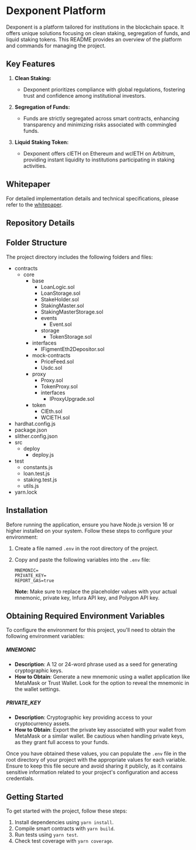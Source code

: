 # Dexponent Platform

Dexponent is a platform tailored for institutions in the blockchain space. It offers unique solutions focusing on clean staking, segregation of funds, and liquid staking tokens. This README provides an overview of the platform and commands for managing the project.

## Key Features

1. **Clean Staking:**
   - Dexponent prioritizes compliance with global regulations, fostering trust and confidence among institutional investors.

2. **Segregation of Funds:**
   - Funds are strictly segregated across smart contracts, enhancing transparency and minimizing risks associated with commingled funds.

3. **Liquid Staking Token:**
   - Dexponent offers clETH on Ethereum and wclETH on Arbitrum, providing instant liquidity to institutions participating in staking activities.

## Whitepaper

For detailed implementation details and technical specifications, please refer to the [whitepaper](https://docs.dexponent.xyz/).

## Repository Details

## Folder Structure

The project directory includes the following folders and files:
- contracts
  - core
    - base
      - LoanLogic.sol
      - LoanStorage.sol
      - StakeHolder.sol
      - StakingMaster.sol
      - StakingMasterStorage.sol
      - events
        - Event.sol
      - storage
        - TokenStorage.sol
    - interfaces
      - IFigmentEth2Depositor.sol
    - mock-contracts
      - PriceFeed.sol
      - Usdc.sol
    - proxy
      - Proxy.sol
      - TokenProxy.sol
      - interfaces
        - IProxyUpgrade.sol
    - token
      - ClEth.sol
      - WClETH.sol
- hardhat.config.js
- package.json
- slither.config.json
- src
  - deploy
    - deploy.js
- test
  - constants.js
  - loan.test.js
  - staking.test.js
  - utils.js
- yarn.lock

## Installation

Before running the application, ensure you have Node.js version 16 or higher installed on your system. Follow these steps to configure your environment:

1. Create a file named `.env` in the root directory of the project.
2. Copy and paste the following variables into the `.env` file:

    ```plaintext
    MNEMONIC=
    PRIVATE_KEY=
    REPORT_GAS=true
    ```

   **Note:** Make sure to replace the placeholder values with your actual mnemonic, private key, Infura API key, and Polygon API key.


## Obtaining Required Environment Variables

To configure the environment for this project, you'll need to obtain the following environment variables:

##### MNEMONIC
- **Description**: A 12 or 24-word phrase used as a seed for generating cryptographic keys.
- **How to Obtain**: Generate a new mnemonic using a wallet application like MetaMask or Trust Wallet. Look for the option to reveal the mnemonic in the wallet settings.

##### PRIVATE_KEY
- **Description**: Cryptographic key providing access to your cryptocurrency assets.
- **How to Obtain**: Export the private key associated with your wallet from MetaMask or a similar wallet. Be cautious when handling private keys, as they grant full access to your funds.

Once you have obtained these values, you can populate the `.env` file in the root directory of your project with the appropriate values for each variable. Ensure to keep this file secure and avoid sharing it publicly, as it contains sensitive information related to your project's configuration and access credentials.

## Getting Started

To get started with the project, follow these steps:

1. Install dependencies using `yarn install`.
2. Compile smart contracts with `yarn build`.
3. Run tests using `yarn test`.
4. Check test coverage with `yarn coverage`.

